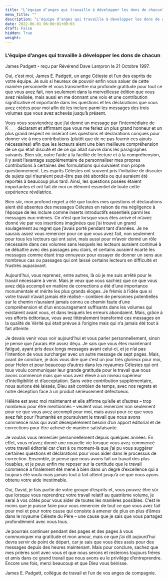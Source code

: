 ```yaml
---
title: "L‘équipe d’anges qui travaille à développer les dons de chacun"
menu_title: ""
description: "L‘équipe d’anges qui travaille à développer les dons de chacun"
date: 2022-06-01 06:00:01+00:03
draft: False
hidden: True
weight:
---
```

### L‘équipe d’anges qui travaille à développer les dons de chacun

James Padgett - reçu par Révérend Dave Lampron le 21 Octobre 1997.

Oui, c’est moi, James E. Padgett, un ange Céleste et l’un des esprits de votre équipe. Je suis si heureux de pouvoir enfin vous saluer de cette manière personnelle et vous transmettre ma profonde gratitude pour tout ce que vous avez fait, non seulement dans la merveilleuse édition que vous avez réalisée, mais aussi en me donnant une voix et une contribution significative et importante dans les questions et les déclarations que vous avez créées pour moi afin de les inclure parmi les messages des trois volumes que vous avez achevés jusqu’à présent.

Vous vous souviendrez que j’ai donné un message par l’intermédiaire de K____ déclarant et affirmant que vous me feriez un plus grand honneur et un plus grand respect en insérant ces questions et déclarations conçues pour donner vie à mes contributions (plutôt que de ne pas fournir ces ajouts nécessaires) afin que les lecteurs aient une bien meilleure compréhension de ce qui était discuté et de ce qui allait suivre dans les paragraphes suivants. Bien sûr, outre l’aide à la facilité de lecture et à la compréhension, il y avait l’avantage supplémentaire de personnaliser mes propres contributions à certaines des formulations qui suivaient mon propre questionnement. Les esprits Célestes ont souvent pris l’initiative de discuter de sujets qui n’auraient peut-être pas été abordés ou qui auraient été reportés à beaucoup plus tard. Ainsi, les questions posées étaient importantes et ont fait de moi un élément essentiel de toute cette expérience révélatrice.

Bien sûr, mon profond regret a été que toutes mes questions et déclarations aient été absentes des messages Célestes en raison de ma négligence à l’époque de les inclure comme inserts introductifs essentiels parmi les messages eux-mêmes. Ce n’est que lorsque vous êtes arrivé et m’avez donné vie par vos insertions imaginées que j’ai trouvé un grand soulagement au regret que j’avais porté pendant tant d’années. Je ne saurais assez vous remercier pour ce que vous avez fait, non seulement pour tous les lecteurs qui ont suivi, mais aussi pour m’avoir donné un rôle nécessaire dans ces volumes sans lesquels les lecteurs auraient continué à se débattre avec des passages peu clairs, et certains auraient écarté les messages comme étant trop ennuyeux pour essayer de donner un sens aux nombreux cas ou passages qui ont laissé certains lecteurs en difficulté et frustrés auparavant.

Aujourd’hui, vous reprenez, entre autres, là où je me suis arrêté pour le travail nécessaire à venir. Mais je veux que vous sachiez que ce que vous avez déjà accompli en matière de corrections a été d’une importance monumentale et mérite les plus grands éloges. Je frémis à l’idée que si votre travail n’avait jamais été réalisé – combien de personnes potentielles sur le chemin n’auraient jamais connu ce chemin faute d’une compréhension et d’un encouragement suffisants dans les volumes qui existaient avant vous, et dans lesquels les erreurs abondaient. Mais, grâce à vos efforts éditoriaux, vous avez littéralement transformé ces messages en la qualité de Vérité qui était prévue à l’origine mais qui n’a jamais été tout à fait atteinte.

Je devais venir vous voir aujourd’hui et vous parler personnellement, sinon je pense que j’aurais été assez déçu. Je sais que vous êtes maintenant fatigué, ayant pris deux longs messages avant celui-ci, et je n’ai pas l’intention de vous surcharger avec un autre message de sept pages. Mais, avant de conclure, je dois vous dire que c’est un jour très glorieux pour moi, pour Helen et pour beaucoup d’autres dans les royaumes Célestes qui ont tous voulu communiquer leur grande gratitude pour le travail que nous avons commencé mais que vous avez élevé à un niveau supérieur d’intelligibilité et d’acceptation. Sans votre contribution supplémentaire, nous aurions été laissés, Dieu sait combien de temps, avec nos regrets et notre déception face à un produit sérieusement défectueux.

Hélène est avec moi maintenant et elle affirme qu’elle et d’autres – trop nombreux pour être mentionnés – veulent vous remercier non seulement pour ce que vous avez accompli pour moi, mais aussi pour ce que vous avez fait pour l’humanité en poursuivant le travail que nous avons commencé mais qui avait désespérément besoin d’un apport éditorial et de corrections pour être achevé de manière satisfaisante.

Je voulais vous remercier personnellement depuis quelques années. En effet, vous m’avez donné une nouvelle vie lorsque vous avez commencé votre travail éditorial car c’est à ce moment-là que j’ai pu vous suggérer certaines questions et déclarations pour vous aider dans le processus de correction. Ensemble, je pense que nous avons fait un travail des plus louables, et je peux enfin me reposer sur la certitude que le travail commencé a finalement été mené à bien dans un degré d’excellence qui a toujours été voulu mais jamais tout à fait atteint jusqu’à ce que nous ayons obtenu votre aide inestimable.

Oui, David, je fais partie de votre groupe d’esprits et, vous pouvez être sûr que lorsque vous reprendrez votre travail relatif au quatrième volume, je serai à vos côtés pour vous aider de toutes les manières possibles. C’est le moins que je puisse faire pour vous remercier de tout ce que vous avez fait pour moi et pour notre cause qui consiste à amener de plus en plus d’âmes dans le royaume Céleste du Père – une cause que je sais que vous partagez profondément avec nous tous.

Je pourrais continuer pendant des pages et des pages à vous communiquer ma gratitude et mon amour, mais ce que j’ai dit aujourd’hui devra servir de point de départ, car je sais que vous êtes assis pour des messages depuis des heures maintenant. Mais pour conclure, sachez que mes prières sont avec vous et que nous serons et resterons toujours frères et amis dans ce grand travail que nous avons eu le privilège d’entreprendre. Encore une fois, merci beaucoup et que Dieu vous bénisse.

James E. Padgett, collègue de travail et l’un de vos anges de compagnie.
